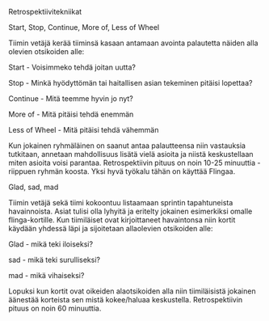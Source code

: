 Retrospektiivitekniikat

Start, Stop, Continue, More of, Less of Wheel



Tiimin vetäjä kerää tiiminsä kasaan antamaan avointa palautetta näiden alla olevien otsikoiden alle: 


Start - Voisimmeko tehdä joitan uutta?

Stop - Minkä hyödyttömän tai haitallisen asian tekeminen pitäisi lopettaa?

Continue - Mitä teemme hyvin jo nyt?

More of - Mitä pitäisi tehdä enemmän

Less of Wheel - Mitä pitäisi tehdä vähemmän


Kun jokainen ryhmäläinen on saanut antaa palautteensa niin vastauksia tutkitaan, annetaan mahdollisuus lisätä vielä asioita ja niistä keskustellaan miten asioita voisi parantaa.
Retrospektiivin pituus on noin 10-25 minuuttia - riippuen ryhmän koosta. 
Yksi hyvä työkalu tähän on käyttää Flingaa.





Glad, sad, mad


Tiimin vetäjä sekä tiimi kokoontuu listaamaan sprintin tapahtuneista havainnoista. Asiat tulisi olla lyhyitä ja eritelty jokainen esimerkiksi omalle flinga-kortille. Kun tiimiläiset ovat kirjoittaneet havaintonsa niin kortit käydään yhdessä läpi ja sijoitetaan allaolevien otsikoiden alle:


Glad - mikä teki iloiseksi?

sad - mikä teki surulliseksi?

mad - mikä vihaiseksi?


Lopuksi kun kortit ovat oikeiden alaotsikoiden alla niin tiimiläisistä jokainen äänestää korteista sen mistä kokee/haluaa keskustella. 
Retrospektiivin pituus on noin 60 minuuttia.
